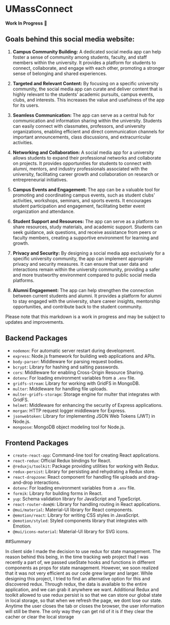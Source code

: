 # UMassConnect

**Work In Progress** 🚧

## Goals behind this social media website:

1. **Campus Community Building:** A dedicated social media app can help foster a sense of community among students, faculty, and staff members within the university. It provides a platform for students to connect, collaborate, and engage with each other, promoting a stronger sense of belonging and shared experiences.

2. **Targeted and Relevant Content:** By focusing on a specific university community, the social media app can curate and deliver content that is highly relevant to the students' academic pursuits, campus events, clubs, and interests. This increases the value and usefulness of the app for its users.

3. **Seamless Communication:** The app can serve as a central hub for communication and information sharing within the university. Students can easily connect with classmates, professors, and university organizations, enabling efficient and direct communication channels for important announcements, class discussions, and extracurricular activities.

4. **Networking and Collaboration:** A social media app for a university allows students to expand their professional networks and collaborate on projects. It provides opportunities for students to connect with alumni, mentors, and industry professionals associated with the university, facilitating career growth and collaboration on research or entrepreneurial initiatives.

5. **Campus Events and Engagement:** The app can be a valuable tool for promoting and coordinating campus events, such as student clubs' activities, workshops, seminars, and sports events. It encourages student participation and engagement, facilitating better event organization and attendance.

6. **Student Support and Resources:** The app can serve as a platform to share resources, study materials, and academic support. Students can seek guidance, ask questions, and receive assistance from peers or faculty members, creating a supportive environment for learning and growth.

7. **Privacy and Security:** By designing a social media app exclusively for a specific university community, the app can implement appropriate privacy and security measures. It can ensure that user data and interactions remain within the university community, providing a safer and more trustworthy environment compared to public social media platforms.

8. **Alumni Engagement:** The app can help strengthen the connection between current students and alumni. It provides a platform for alumni to stay engaged with the university, share career insights, mentorship opportunities, and contribute back to the student community.

Please note that this markdown is a work in progress and may be subject to updates and improvements.

## Backend Packages
- `nodemon`: For automatic server restart during development.
- `express`: Node.js framework for building web applications and APIs.
- `body-parser`: Middleware for parsing request bodies.
- `bcrypt`: Library for hashing and salting passwords.
- `cors`: Middleware for enabling Cross-Origin Resource Sharing.
- `dotenv`: For loading environment variables from a `.env` file.
- `gridfs-stream`: Library for working with GridFS in MongoDB.
- `multer`: Middleware for handling file uploads.
- `multer-gridfs-storage`: Storage engine for multer that integrates with GridFS.
- `helmet`: Middleware for enhancing the security of Express applications.
- `morgan`: HTTP request logger middleware for Express.
- `jsonwebtoken`: Library for implementing JSON Web Tokens (JWT) in Node.js.
- `mongoose`: MongoDB object modeling tool for Node.js.

## Frontend Packages
- `create-react-app`: Command-line tool for creating React applications.
- `react-redux`: Official Redux bindings for React.
- `@reduxjs/toolkit`: Package providing utilities for working with Redux.
- `redux-persist`: Library for persisting and rehydrating a Redux store.
- `react-dropzone`: React component for handling file uploads and drag-and-drop interactions.
- `dotenv`: For loading environment variables from a `.env` file.
- `formik`: Library for building forms in React.
- `yup`: Schema validation library for JavaScript and TypeScript.
- `react-router-dom@6`: Library for handling routing in React applications.
- `@mui/material`: Material-UI library for React components.
- `@emotion/react`: Library for writing CSS styles in JavaScript.
- `@emotion/styled`: Styled components library that integrates with Emotion.
- `@mui/icons-material`: Material-UI library for SVG icons.

##Summary

In client side I made the decision to use redux for state management. The reason behind this being, in the time tracking web project that I was recently a part
of, we passed useState hooks and functions in different components as props for state management. However, we soon realized that it was not very efficient as our
code grew larger and larger. While designing this project, I tried to find an alternative option for this and discovered redux. Through redux, the data is available to the entire application, and we can grab it anywhere we want. Additional Redux and toolkit allowed to use redux persist is so that we can store our global state in local storage, so that when we refresh the page, we dont lose our state. Anytime the user closes the tab or closes the browser, the user information will still be there. The only way they can get rid of it is if they clear the cacher or clear the local storage